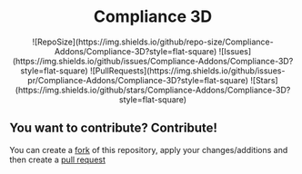 <p align="center">
  <h1 align="center">Compliance 3D</h1>
  <div align="center">
    ![RepoSize](https://img.shields.io/github/repo-size/Compliance-Addons/Compliance-3D?style=flat-square)
    ![Issues](https://img.shields.io/github/issues/Compliance-Addons/Compliance-3D?style=flat-square)
    ![PullRequests](https://img.shields.io/github/issues-pr/Compliance-Addons/Compliance-3D?style=flat-square)
    ![Stars](https://img.shields.io/github/stars/Compliance-Addons/Compliance-3D?style=flat-square)
  </div>
</p>

## You want to contribute? Contribute!

You can create a [fork](https://github.com/Compliance-Addons/Website/network/members) of this repository, apply your changes/additions and then create a [pull request](https://github.com/Compliance-Addons/Website/compare)